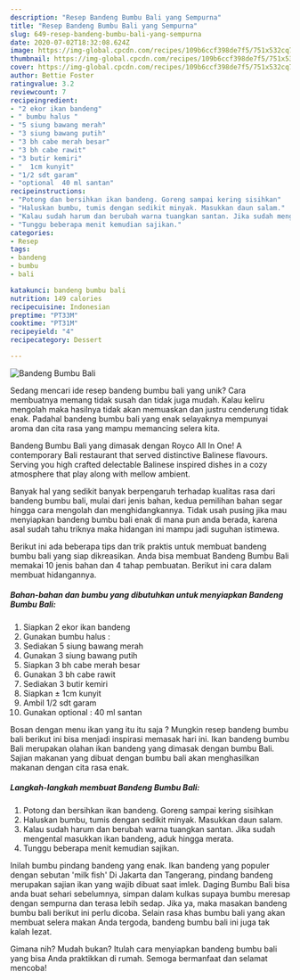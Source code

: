```yaml
---
description: "Resep Bandeng Bumbu Bali yang Sempurna"
title: "Resep Bandeng Bumbu Bali yang Sempurna"
slug: 649-resep-bandeng-bumbu-bali-yang-sempurna
date: 2020-07-02T18:32:08.624Z
image: https://img-global.cpcdn.com/recipes/109b6ccf398de7f5/751x532cq70/bandeng-bumbu-bali-foto-resep-utama.jpg
thumbnail: https://img-global.cpcdn.com/recipes/109b6ccf398de7f5/751x532cq70/bandeng-bumbu-bali-foto-resep-utama.jpg
cover: https://img-global.cpcdn.com/recipes/109b6ccf398de7f5/751x532cq70/bandeng-bumbu-bali-foto-resep-utama.jpg
author: Bettie Foster
ratingvalue: 3.2
reviewcount: 7
recipeingredient:
- "2 ekor ikan bandeng"
- " bumbu halus "
- "5 siung bawang merah"
- "3 siung bawang putih"
- "3 bh cabe merah besar"
- "3 bh cabe rawit"
- "3 butir kemiri"
- "  1cm kunyit"
- "1/2 sdt garam"
- "optional  40 ml santan"
recipeinstructions:
- "Potong dan bersihkan ikan bandeng. Goreng sampai kering sisihkan"
- "Haluskan bumbu, tumis dengan sedikit minyak. Masukkan daun salam."
- "Kalau sudah harum dan berubah warna tuangkan santan. Jika sudah mengental masukkan ikan bandeng, aduk hingga merata."
- "Tunggu beberapa menit kemudian sajikan."
categories:
- Resep
tags:
- bandeng
- bumbu
- bali

katakunci: bandeng bumbu bali 
nutrition: 149 calories
recipecuisine: Indonesian
preptime: "PT33M"
cooktime: "PT31M"
recipeyield: "4"
recipecategory: Dessert

---
```



![Bandeng Bumbu Bali](https://img-global.cpcdn.com/recipes/109b6ccf398de7f5/751x532cq70/bandeng-bumbu-bali-foto-resep-utama.jpg)

Sedang mencari ide resep bandeng bumbu bali yang unik? Cara membuatnya memang tidak susah dan tidak juga mudah. Kalau keliru mengolah maka hasilnya tidak akan memuaskan dan justru cenderung tidak enak. Padahal bandeng bumbu bali yang enak selayaknya mempunyai aroma dan cita rasa yang mampu memancing selera kita.

Bandeng Bumbu Bali yang dimasak dengan Royco All In One! A contemporary Bali restaurant that served distinctive Balinese flavours. Serving you high crafted delectable Balinese inspired dishes in a cozy atmosphere that play along with mellow ambient.

Banyak hal yang sedikit banyak berpengaruh terhadap kualitas rasa dari bandeng bumbu bali, mulai dari jenis bahan, kedua pemilihan bahan segar hingga cara mengolah dan menghidangkannya. Tidak usah pusing jika mau menyiapkan bandeng bumbu bali enak di mana pun anda berada, karena asal sudah tahu triknya maka hidangan ini mampu jadi suguhan istimewa.


Berikut ini ada beberapa tips dan trik praktis untuk membuat bandeng bumbu bali yang siap dikreasikan. Anda bisa membuat Bandeng Bumbu Bali memakai 10 jenis bahan dan 4 tahap pembuatan. Berikut ini cara dalam membuat hidangannya.

<!--inarticleads1-->

##### Bahan-bahan dan bumbu yang dibutuhkan untuk menyiapkan Bandeng Bumbu Bali:

1. Siapkan 2 ekor ikan bandeng
1. Gunakan  bumbu halus :
1. Sediakan 5 siung bawang merah
1. Gunakan 3 siung bawang putih
1. Siapkan 3 bh cabe merah besar
1. Gunakan 3 bh cabe rawit
1. Sediakan 3 butir kemiri
1. Siapkan  ± 1cm kunyit
1. Ambil 1/2 sdt garam
1. Gunakan optional : 40 ml santan


Bosan dengan menu ikan yang itu itu saja ? Mungkin resep bandeng bumbu bali berikut ini bisa menjadi inspirasi memasak hari ini. Ikan bandeng bumbu Bali merupakan olahan ikan bandeng yang dimasak dengan bumbu Bali. Sajian makanan yang dibuat dengan bumbu bali akan menghasilkan makanan dengan cita rasa enak. 

<!--inarticleads2-->

##### Langkah-langkah membuat Bandeng Bumbu Bali:

1. Potong dan bersihkan ikan bandeng. Goreng sampai kering sisihkan
1. Haluskan bumbu, tumis dengan sedikit minyak. Masukkan daun salam.
1. Kalau sudah harum dan berubah warna tuangkan santan. Jika sudah mengental masukkan ikan bandeng, aduk hingga merata.
1. Tunggu beberapa menit kemudian sajikan.


Inilah bumbu pindang bandeng yang enak. Ikan bandeng yang populer dengan sebutan &#39;milk fish&#39; Di Jakarta dan Tangerang, pindang bandeng merupakan sajian ikan yang wajib dibuat saat imlek. Daging Bumbu Bali bisa anda buat sehari sebelumnya, simpan dalam kulkas supaya bumbu meresap dengan sempurna dan terasa lebih sedap. Jika ya, maka masakan bandeng bumbu bali berikut ini perlu dicoba. Selain rasa khas bumbu bali yang akan membuat selera makan Anda tergoda, bandeng bumbu bali ini juga tak kalah lezat. 

Gimana nih? Mudah bukan? Itulah cara menyiapkan bandeng bumbu bali yang bisa Anda praktikkan di rumah. Semoga bermanfaat dan selamat mencoba!
